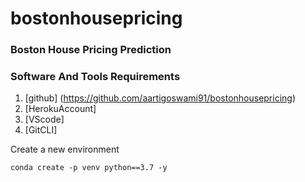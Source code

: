# bostonhousepricing
### Boston House Pricing Prediction
### Software And Tools Requirements

1. [github] (https://github.com/aartigoswami91/bostonhousepricing)
2. [HerokuAccount]
3. [VScode]
4. [GitCLI]


Create a new environment

``````
conda create -p venv python==3.7 -y

``````